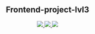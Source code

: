 <h2 align="center"> Frontend-project-lvl3 </h2>

<div align="center">
	<a href="https://github.com/aldangold/frontend-project-lvl3/actions">
		<img src="https://github.com/aldangold/frontend-project-lvl3/workflows/hexlet-check/badge.svg" />
	</a>
    <a href="https://github.com/aldangold/frontend-project-lvl3/actions">
		<img src="https://github.com/aldangold/frontend-project-lvl3/workflows/linter-check/badge.svg" />
	</a>
    <a href="https://codeclimate.com/github/aldangold/frontend-project-lvl3/maintainability">
	<img src="https://api.codeclimate.com/v1/badges/674be808203226be3d0f/maintainability" />
	</a>
</div>
